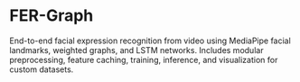 # FER-Graph
End-to-end facial expression recognition from video using MediaPipe facial landmarks, weighted graphs, and LSTM networks. Includes modular preprocessing, feature caching, training, inference, and visualization for custom datasets.
